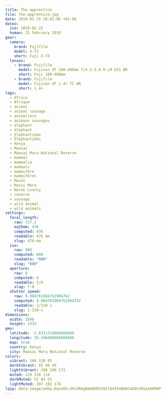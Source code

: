```yaml
---
title: The apprentice
file: the-apprentice.jpg
date: 2019-02-25 18:01:06 +01:00
dates:
  iso: 2019-02-25
  human: 25 February 2019
gear:
  camera:
    brand: Fujifilm
    model: X-T3
    short: Fuji X-T3
  lenses:
    - brand: Fujifilm
      model: Fujinon XF 100-400mm f/4.5-5.6 R LM OIS WR
      short: Fuji 100-400mm
    - brand: Fujifilm
      model: Fujinon XF 1.4× TC WR
      short: 1.4×
tags:
  - Africa
  - Afrique
  - animal
  - animal sauvage
  - animalière
  - animaux sauvages
  - elephant
  - éléphant
  - Elephantidae
  - Éléphantidés
  - Kenya
  - Maasai
  - Maasai Mara National Reserve
  - mammal
  - mammalia
  - mammals
  - mammifère
  - mammifères
  - Masai
  - Masai Mara
  - Narok County
  - reserve
  - sauvage
  - wild animal
  - wild animals
settings:
  focal_length:
    raw: 317.2
    eq35mm: 476
    computed: 476
    readable: 476 mm
    slug: 476-mm
  iso:
    raw: 800
    computed: 800
    readable: "800"
    slug: "800"
  aperture:
    raw: 8
    computed: 8
    readable: ƒ/8
    slug: f-8
  shutter_speed:
    raw: 0.004761904761904762
    computed: 0.004761904761904762
    readable: 1/210 s
    slug: 1-210-s
dimensions:
  width: 3500
  height: 2333
geo:
  latitude: -1.6331316666666669
  longitude: 35.346806666666666
  map: true
  country: Kenya
  city: Maasai Mara National Reserve
colors:
  vibrant: 160 130 95
  darkVibrant: 83 68 49
  lightVibrant: 206 190 172
  muted: 129 138 114
  darkMuted: 52 84 55
  lightMuted: 207 192 174
lqip: data:image/webp;base64,UklGRmgBAABXRUJQVlA4IFwBAACwDQCdASpkAEMAP12gvFiyrTsjtRsbU2AriWUtgBsgDO70cMzR5xB1bx61ouLqab0NmGusEc4ERrQslxO4Fgc+mRpnm4Mvu4zIvT5cGW5oGnVOK5SHcqEteoggemv3blriCkr5RtukOBJmiAWMMBreBII2Z1kwANcz+frHwbI0wESFs1UelwtAoE0l9FxX3nfKSAJpUeIKNk0vlLltAm4oYapuZLXs8owCMcvBYVoJODUGZn9pgRZIH6DIodaPNgSzOTWbmRSCtCyoSkpACW0zzgNIY1kcVvAI2D7gI0M9/0pVtSUk7ugfym2haA43M69gFrqkGJttWKhXvieVNGaEIFm2yzJCCEh37ecx41OBwfryjYNk9I1Ynx5Q/uCfPVWfkOUsGKEJEggbO0ZZfC3BQUuTcF7C46w4a+yvyTq7vQgzcKajC0GFMXC+uiXNDnZO6NrdHDID/ewAAAA=
---
```



